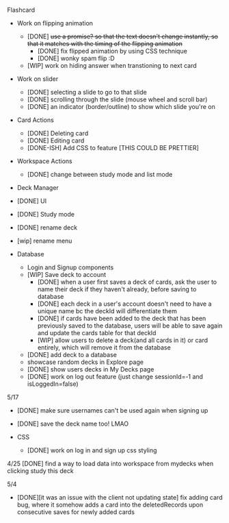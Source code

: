 Flashcard

- Work on flipping animation
  - [DONE] ~~use a promise? so that the text doesn't change instantly, so that it matches with the timing of the flipping animation~~
    - [DONE] fix flipped animation by using CSS technique
    - [DONE] wonky spam flip :D
  - [WIP] work on hiding answer when transtioning to next card

- Work on slider
  - [DONE] selecting a slide to go to that slide
  - [DONE] scrolling through the slide (mouse wheel and scroll bar)
  - [DONE] an indicator (border/outline) to show which slide you're on

- Card Actions
  - [DONE] Deleting card
  - [DONE] Editing card
  - [DONE-ISH] Add CSS to <Add new card> feature [THIS COULD BE PRETTIER]

- Workspace Actions
  - [DONE] change between study mode and list mode

- Deck Manager
 - [DONE] UI
 - [DONE] Study mode
 - [DONE] rename deck
  - [wip] rename menu


- Database
  - Login and Signup components
  - [WIP] Save deck to account
    - [DONE] when a user first saves a deck of cards, ask the user to name their deck if 
      they haven't already, before saving to database
    - [DONE] each deck in a user's account doesn't need to have a unique name bc the
      deckId will differentiate them
    - [DONE] if cards have been added to the deck that has been previously saved to the database, 
      users will be able to save again and update the cards table for that deckId
    - [WIP] allow users to delete a deck(and all cards in it) or card entirely, which will remove it from
      the database
  - [DONE] add deck to a database
  - showcase random decks in Explore page
  - [DONE] show users decks in My Decks page
  - [DONE] work on log out feature (just change sessionId=-1 and isLoggedIn=false)

5/17
  - [DONE] make sure usernames can't be used again when signing up
  - [DONE] save the deck name too! LMAO

- CSS 
  - [DONE] work on log in and sign up css styling




4/25
[DONE] find a way to load data into workspace from mydecks when clicking study this deck



5/4
- [DONE][it was an issue with the client not updating state] fix adding card bug, where it somehow adds a card into the deletedRecords
  upon consecutive saves for newly added cards